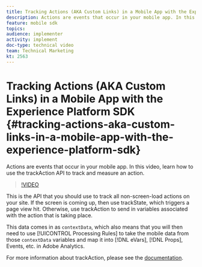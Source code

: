 ```yaml
---
title: Tracking Actions (AKA Custom Links) in a Mobile App with the Experience Platform SDK
description: Actions are events that occur in your mobile app. In this video, learn how to use the trackAction API to track and measure an action. 
feature: mobile sdk
topics: 
audience: implementer
activity: implement
doc-type: technical video
team: Technical Marketing
kt: 2563
---
```


# Tracking Actions (AKA Custom Links) in a Mobile App with the Experience Platform SDK {#tracking-actions-aka-custom-links-in-a-mobile-app-with-the-experience-platform-sdk}

Actions are events that occur in your mobile app. In this video, learn how to use the trackAction API to track and measure an action.

>[!VIDEO](https://video.tv.adobe.com/v/26268/?quality=12)

This is the API that you should use to track all non-screen-load actions on your site. If the screen is coming up, then use trackState, which triggers a page view hit. Otherwise, use trackAction to send in variables associated with the action that is taking place.

This data comes in as `contextData`, which also means that you will then need to use [!UICONTROL Processing Rules] to take the mobile data from those `contextData` variables and map it into [!DNL eVars], [!DNL Props], Events, etc. in Adobe Analytics.

For more information about trackAction, please see the [documentation](https://aep-sdks.gitbook.io/docs/using-mobile-extensions/mobile-core/configuration-reference/mobile-core-api-reference).
